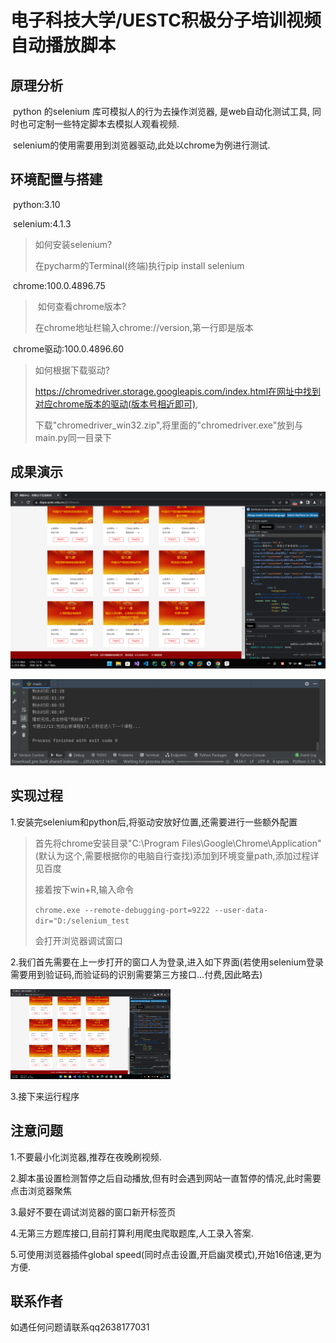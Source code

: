 # 电子科技大学/UESTC积极分子培训视频自动播放脚本

## 原理分析

​		python 的selenium 库可模拟人的行为去操作浏览器, 是web自动化测试工具, 同时也可定制一些特定脚本去模拟人观看视频.

​		selenium的使用需要用到浏览器驱动,此处以chrome为例进行测试.

## 环境配置与搭建

​	python:3.10

​	selenium:4.1.3

> 如何安装selenium?
>
> 在pycharm的Terminal(终端)执行pip install selenium

​	chrome:100.0.4896.75

> ​	如何查看chrome版本?
>
> 在chrome地址栏输入chrome://version,第一行即是版本

​	chrome驱动:100.0.4896.60

> 如何根据下载驱动?
>
> https://chromedriver.storage.googleapis.com/index.html在网址中找到对应chrome版本的驱动(版本号相近即可),
>
> 下载"chromedriver_win32.zip",将里面的"chromedriver.exe"放到与main.py同一目录下

## 成果演示

![image-20220414074917961](电子科技大学UESTC积极分子培训视频自动播放脚本.assets/image-20220414074917961.png)

![image-20220414074136882](电子科技大学UESTC积极分子培训视频自动播放脚本.assets/image-20220414074136882.png)

## 实现过程

1.安装完selenium和python后,将驱动安放好位置,还需要进行一些额外配置

> 首先将chrome安装目录"C:\Program Files\Google\Chrome\Application"(默认为这个,需要根据你的电脑自行查找)添加到环境变量path,添加过程详见百度
>
> 接着按下win+R,输入命令
>
> `chrome.exe --remote-debugging-port=9222 --user-data-dir="D:/selenium_test`
>
> 会打开浏览器调试窗口

2.我们首先需要在上一步打开的窗口人为登录,进入如下界面(若使用selenium登录需要用到验证码,而验证码的识别需要第三方接口...付费,因此略去)

<img src="电子科技大学UESTC积极分子培训视频自动播放脚本.assets/image-20220414075055399.png" alt="image-20220414075055399" style="zoom: 25%;" />

3.接下来运行程序

## 注意问题

1.不要最小化浏览器,推荐在夜晚刷视频.

2.脚本虽设置检测暂停之后自动播放,但有时会遇到网站一直暂停的情况,此时需要点击浏览器聚焦

3.最好不要在调试浏览器的窗口新开标签页

4.无第三方题库接口,目前打算利用爬虫爬取题库,人工录入答案.

5.可使用浏览器插件global speed(同时点击设置,开启幽灵模式),开始16倍速,更为方便.

## 联系作者

如遇任何问题请联系qq2638177031